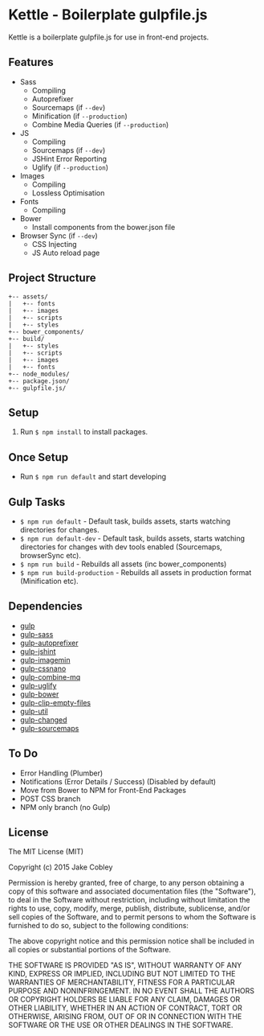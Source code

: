 # Kettle - Boilerplate gulpfile.js

Kettle is a boilerplate gulpfile.js for use in front-end projects.

## Features
* Sass
    * Compiling
    * Autoprefixer
    * Sourcemaps (if `--dev`)
    * Minification (if `--production`)
    * Combine Media Queries (if `--production`)
* JS
    * Compiling
    * Sourcemaps (if `--dev`)
    * JSHint Error Reporting
    * Uglify (if `--production`)
* Images
    * Compiling
    * Lossless Optimisation
* Fonts
    * Compiling
* Bower
    * Install components from the bower.json file
* Browser Sync (if `--dev`)
    * CSS Injecting
    * JS Auto reload page

## Project Structure
```
+-- assets/
|   +-- fonts
|   +-- images
|   +-- scripts
|   +-- styles
+-- bower_components/
+-- build/
|   +-- styles
|   +-- scripts
|   +-- images
|   +-- fonts
+-- node_modules/
+-- package.json/
+-- gulpfile.js/
```

## Setup
1. Run `$ npm install` to install packages.

## Once Setup
* Run `$ npm run default` and start developing

## Gulp Tasks
* `$ npm run default` - Default task, builds assets, starts watching directories for changes.
* `$ npm run default-dev` - Default task, builds assets, starts watching directories for changes with dev tools enabled (Sourcemaps, browserSync etc).
* `$ npm run build` - Rebuilds all assets (inc bower_components)
* `$ npm run build-production` - Rebuilds all assets in production format (Minification etc).

## Dependencies
* [gulp](https://www.npmjs.com/package/gulp)
* [gulp-sass](https://www.npmjs.com/package/gulp-sass)
* [gulp-autoprefixer](https://www.npmjs.com/package/gulp-autoprefixer)
* [gulp-jshint](https://www.npmjs.com/package/gulp-jshint)
* [gulp-imagemin](https://www.npmjs.com/package/gulp-imagemin)
* [gulp-cssnano](https://www.npmjs.com/package/gulp-cssnano)
* [gulp-combine-mq](https://www.npmjs.com/package/gulp-combine-mq)
* [gulp-uglify](https://www.npmjs.com/package/gulp-uglify)
* [gulp-bower](https://www.npmjs.com/package/gulp-bower)
* [gulp-clip-empty-files](https://www.npmjs.com/package/gulp-clip-empty-files)
* [gulp-util](https://www.npmjs.com/package/gulp-util)
* [gulp-changed](https://www.npmjs.com/package/gulp-changed)
* [gulp-sourcemaps](https://www.npmjs.com/package/gulp-sourcemaps)

## To Do
* Error Handling (Plumber)
* Notifications (Error Details / Success) (Disabled by default)
* Move from Bower to NPM for Front-End Packages
* POST CSS branch
* NPM only branch (no Gulp)

## License

The MIT License (MIT)

Copyright (c) 2015 Jake Cobley

Permission is hereby granted, free of charge, to any person obtaining a copy
of this software and associated documentation files (the "Software"), to deal
in the Software without restriction, including without limitation the rights
to use, copy, modify, merge, publish, distribute, sublicense, and/or sell
copies of the Software, and to permit persons to whom the Software is
furnished to do so, subject to the following conditions:

The above copyright notice and this permission notice shall be included in all
copies or substantial portions of the Software.

THE SOFTWARE IS PROVIDED "AS IS", WITHOUT WARRANTY OF ANY KIND, EXPRESS OR
IMPLIED, INCLUDING BUT NOT LIMITED TO THE WARRANTIES OF MERCHANTABILITY,
FITNESS FOR A PARTICULAR PURPOSE AND NONINFRINGEMENT. IN NO EVENT SHALL THE
AUTHORS OR COPYRIGHT HOLDERS BE LIABLE FOR ANY CLAIM, DAMAGES OR OTHER
LIABILITY, WHETHER IN AN ACTION OF CONTRACT, TORT OR OTHERWISE, ARISING FROM,
OUT OF OR IN CONNECTION WITH THE SOFTWARE OR THE USE OR OTHER DEALINGS IN THE
SOFTWARE.
